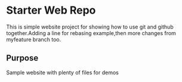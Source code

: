 # Starter Web Repo

This is simple website project for showing how to use git and github together.Adding a line for rebasing example,then more changes from myfeature branch too.

## Purpose

Sample website with plenty of files for demos